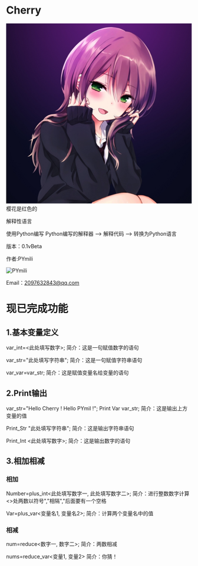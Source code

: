 # Cherry

![Cherry](https://github.com/PYmili/Cherry/blob/main/logo.png)
樱花是红色的

解释性语言

使用Python编写 Python编写的解释器 --> 解释代码 --> 转换为Python语言

版本：0.1vBeta

作者:PYmili

![PYmili](http://47.108.189.192/Pymili/image/PYmili.jpg)

Email：2097632843@qq.com

# 现已完成功能

## 1.基本变量定义

var_int=<此处填写数字>; 	 简介：这是一句赋值数字的语句

var_str="此处填写字符串"; 	 简介：这是一句赋值字符串语句

var_var=var_str;  	简介：这是赋值变量名给变量的语句

## 2.Print输出

var_str="Hello Cherry !  Hello PYmil !";
Print Var var_str;	简介：这是输出上方变量的值

Print_Str "此处填写字符串";	简介：这是输出字符串语句

Print_Int <此处填写数字>;	简介：这是输出数字的语句

## 3.相加相减

### 相加

Number=plus_int<此处填写数字一, 此处填写数字二>;		简介：进行整数数字计算<>处两数以符号","相隔","后面要有一个空格

Var=plus_var<变量名1, 变量名2>;	简介：计算两个变量名中的值

### 相减

num=reduce<数字一, 数字二>;		简介：两数相减

nums=reduce_var<变量1, 变量2>	简介：你猜！
